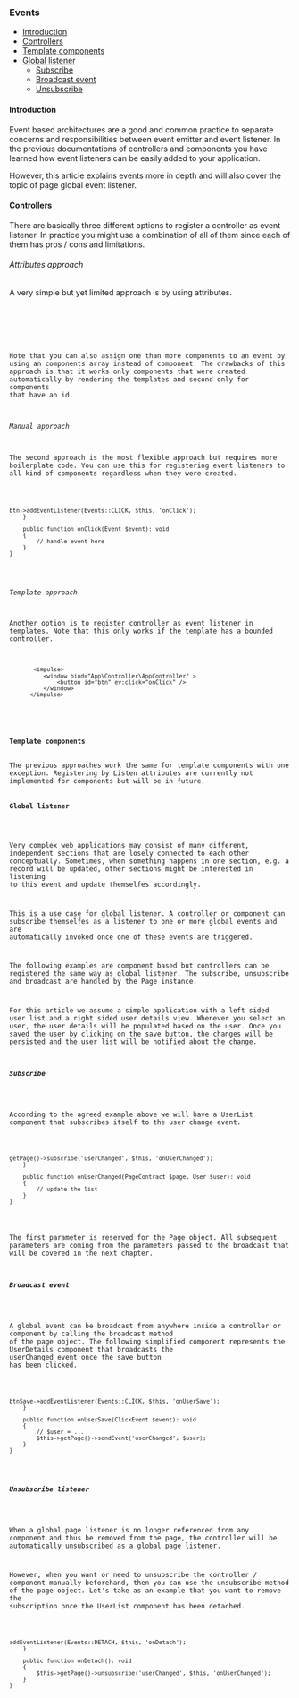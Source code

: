 <h3 class="doc-title">Events</h3>

- [Introduction](#introduction)
- [Controllers](#controllers)
- [Template components](#components)
- [Global listener](#global-listener)
	- [Subscribe](#subscribe-listener)
    - [Broadcast event](#broadcast-event)
    - [Unsubscribe](#unsubscribe-listener)


<h4><a id="introduction">Introduction</a></h4>
Event based architectures are a good and common practice to separate concerns and responsibilities between event emitter and event listener. In the previous documentations of controllers and components you have learned how event listeners can be easily added to your application.

However, this article explains events more in depth and will also cover the topic of page global event listener.

<h4><a id="controllers">Controllers</a></h4>
There are basically three different options to register a controller as event listener. In practice you might use a combination of all of them since each of them has pros / cons and limitations.

<h6>Attributes approach</h6>
A very simple but yet limited approach is by using attributes.

  <pre class="imp-code code-white language-php">
  	<code class="language-php">
<?php
namespace App\Controller;
use Impulse\ImpulseBundle\Controller\AbstractController;
use Impulse\Bundles\ImpulseBundle\Execution\Events\Event;
use Impulse\ImpulseBundle\Events\Events;
use Impulse\ImpulseBundle\Controller\Annotations\Listen;

class AppController extends AbstractController
{
    #[Listen(event: Events::CLICK, component: 'btnGreet')]
    public function onClick(Event $event): void
    {
        // handle event here
    }
}</code>
</pre>
  
Note that you can also assign one than more components to an event by using an components array instead of component. The drawbacks of this approach is that it works only components that were created automatically by rendering the templates and second only for components that have an id.

<h6>Manual approach</h6>
The second approach is the most flexible approach but requires more boilerplate code. You can use this for registering event listeners to all kind of components regardless when they were created.

  <pre class="imp-code code-white language-php">
  	<code class="language-php">
<?php
namespace App\Controller;
use Impulse\ImpulseBundle\Controller\AbstractController;
use Impulse\Bundles\ImpulseBundle\Execution\Events\Event;
use Impulse\ImpulseBundle\Events\Events;
use Impulse\ImpulseBundle\Controller\Annotations\Listen;

class AppController extends AbstractController
{
    private ?Button $btn = null;

    public function afterCreate(Event $event): void
    {
        $this->btn->addEventListener(Events::CLICK, $this, 'onClick');
    }

    public function onClick(Event $event): void
    {
        // handle event here
    }
}</code>
</pre>

<h6>Template approach</h6>
Another option is to register controller as event listener in templates. Note that this only works if the template has a bounded controller.

  <pre class="code-white language-twig">
      <code class="language-twig">&lt;impulse&gt;
          &lt;window bind="App\Controller\AppController" &gt;
              &lt;button id="btn" ev:click="onClick" /&gt;
          &lt;/window&gt;
      &lt;/impulse&gt;</code>
  </pre>

<h4><a id="components">Template components</a></h4>
The previous approaches work the same for template components with one exception. Registering by Listen attributes are currently not implemented for components but will be in future.

<h4><a id="global-listener">Global listener</a></h4>

Very complex web applications may consist of many different, independent sections that are losely connected to each other conceptually. Sometimes, when something happens in one section, e.g. a record will be updated, other sections might be interested in listening to this event and update themselfes accordingly. 

This is a use case for global listener. A controller or component can subscribe themselfes as a listener to one or more global events and are automatically invoked once one of these events are triggered. 

The following examples are component based but controllers can be registered the same way as global listener. The subscribe, unsubscribe and broadcast are handled by the Page instance.

For this article we assume a simple application with a left sided user list and a right sided user details view. Whenever you select an user, the user details will be populated based on the user. Once you saved the user by clicking on the save button, the changes will be persisted and the user list will be notified about the change.

<h5><a id="subscribe-listener">Subscribe</a></h5>

According to the agreed example above we will have a UserList component that subscribes itself to the user change event. 

<pre class="imp-code code-white language-php">
	<code class=" language-php">
<?php

class UserList extends Ul
{
    public function afterCreateChildren(): void
    {
        parent::afterCreateChildren();
        $this->getPage()->subscribe('userChanged', $this, 'onUserChanged');
    }
    
    public function onUserChanged(PageContract $page, User $user): void
    {
        // update the list
    }
}</code>
</pre>

The first parameter is reserved for the Page object. All subsequent parameters are coming from the parameters passed to the broadcast that will be covered in the next chapter. 

<h5><a id="broadcast-event">Broadcast event</a></h5>

A global event can be broadcast from anywhere inside a controller or component by calling the <span class="code-hint">broadcast</span> method of the page object. The following simplified component represents the UserDetails component that broadcasts the <span class="code-hint">userChanged</span> event once the save button has been clicked.

<pre class="imp-code code-white language-php">
	<code class="language-php">
<?php

class UserDetails extends Div
{
    private ?Button $btnSave = null;
    
    public function afterCreateChildren(): void
    {
        parent::afterCreateChildren();
        $this->btnSave->addEventListener(Events::CLICK, $this, 'onUserSave');
    }
    
    public function onUserSave(ClickEvent $event): void
    {
        // $user = ...
        $this->getPage()->sendEvent('userChanged', $user);
    }
}</code>
</pre>

<h5><a id="unsubscribe-listener">Unsubscribe listener</a></h5>

When a global page listener is no longer referenced from any component and thus be removed from the page, the controller will be automatically unsubscribed as a global page listener. 

However, when you want or need to unsubscribe the controller / component manually beforehand, then you can use the unsubscribe method of the page object. Let's take as an example that you want to remove the subscription once the UserList component has been detached.

<pre class="imp-code code-white language-php">
	<code class="language-php">
<?php

class UserList extends Ul
{
    public function afterCreateChildren(): void
    {
        parent::afterCreateChildren();
        $this->addEventListener(Events::DETACH, $this, 'onDetach');
    }
    
    public function onDetach(): void
    {
        $this->getPage()->unsubscribe('userChanged', $this, 'onUserChanged');
    }
}</code>
</pre>
